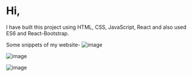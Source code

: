 # Hi,  

I have built this project using HTML, CSS, JavaScript, React and also used ES6 and React-Bootstrap.

Some snippets of my website-
![image](https://user-images.githubusercontent.com/84118928/172614456-ce575af6-3b94-4979-881b-c9c5981905e4.png)

![image](https://user-images.githubusercontent.com/84118928/172614370-bfe01a62-df08-4dc4-af39-7bcee4c9bb77.png)

![image](https://user-images.githubusercontent.com/84118928/172614343-c53a0dca-e0bd-4444-9a12-c0f1bfdf9cf8.png)
